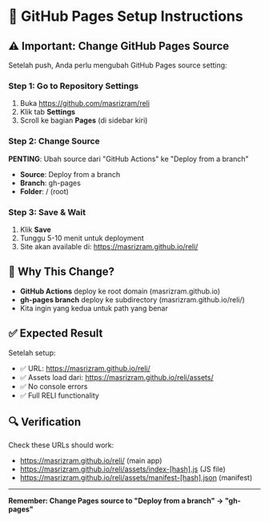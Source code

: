 # 🔧 GitHub Pages Setup Instructions

## ⚠️ Important: Change GitHub Pages Source

Setelah push, Anda perlu mengubah GitHub Pages source setting:

### Step 1: Go to Repository Settings

1. Buka https://github.com/masrizram/reli
2. Klik tab **Settings**
3. Scroll ke bagian **Pages** (di sidebar kiri)

### Step 2: Change Source

**PENTING**: Ubah source dari "GitHub Actions" ke "Deploy from a branch"

- **Source**: Deploy from a branch
- **Branch**: gh-pages
- **Folder**: / (root)

### Step 3: Save & Wait

1. Klik **Save**
2. Tunggu 5-10 menit untuk deployment
3. Site akan available di: https://masrizram.github.io/reli/

## 🎯 Why This Change?

- **GitHub Actions** deploy ke root domain (masrizram.github.io)
- **gh-pages branch** deploy ke subdirectory (masrizram.github.io/reli/)
- Kita ingin yang kedua untuk path yang benar

## ✅ Expected Result

Setelah setup:

- ✅ URL: https://masrizram.github.io/reli/
- ✅ Assets load dari: https://masrizram.github.io/reli/assets/
- ✅ No console errors
- ✅ Full RELI functionality

## 🔍 Verification

Check these URLs should work:

- https://masrizram.github.io/reli/ (main app)
- https://masrizram.github.io/reli/assets/index-[hash].js (JS file)
- https://masrizram.github.io/reli/assets/manifest-[hash].json (manifest)

---

**Remember: Change Pages source to "Deploy from a branch" → "gh-pages"**
